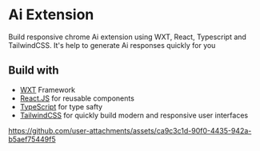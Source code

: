 # Ai Extension

Build responsive chrome Ai extension using WXT, React, Typescript and TailwindCSS. It's help to generate Ai responses quickly for you

## Build with
- [WXT](https://wxt.dev/) Framework
- [React.JS](https://react.dev/) for reusable components
- [TypeScript](https://www.typescriptlang.org/) for type safty
- [TailwindCSS](https://tailwindcss.com/) for quickly build modern and responsive user interfaces

https://github.com/user-attachments/assets/ca9c3c1d-90f0-4435-942a-b5aef75449f5

